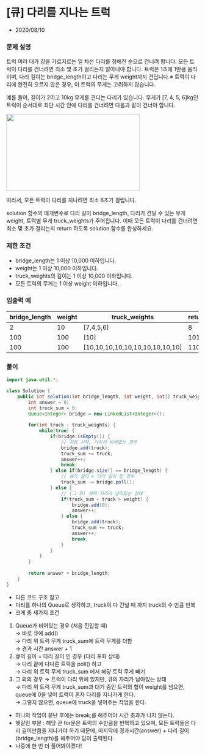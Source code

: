 # [큐] 다리를 지나는 트럭

* 2020/08/10

### **문제 설명**

트럭 여러 대가 강을 가로지르는 일 차선 다리를 정해진 순으로 건너려 합니다. 모든 트럭이 다리를 건너려면 최소 몇 초가 걸리는지 알아내야 합니다. 트럭은 1초에 1만큼 움직이며, 다리 길이는 bridge_length이고 다리는 무게 weight까지 견딥니다.※ 트럭이 다리에 완전히 오르지 않은 경우, 이 트럭의 무게는 고려하지 않습니다.

예를 들어, 길이가 2이고 10kg 무게를 견디는 다리가 있습니다. 무게가 [7, 4, 5, 6]kg인 트럭이 순서대로 최단 시간 안에 다리를 건너려면 다음과 같이 건너야 합니다.

<img src="https://user-images.githubusercontent.com/38918396/89769778-b506e180-db38-11ea-8e60-4c9d5a572816.png" width="350" height="200">

따라서, 모든 트럭이 다리를 지나려면 최소 8초가 걸립니다.

solution 함수의 매개변수로 다리 길이 bridge_length, 다리가 견딜 수 있는 무게 weight, 트럭별 무게 truck_weights가 주어집니다. 이때 모든 트럭이 다리를 건너려면 최소 몇 초가 걸리는지 return 하도록 solution 함수를 완성하세요.

### 제한 조건

- bridge_length는 1 이상 10,000 이하입니다.
- weight는 1 이상 10,000 이하입니다.
- truck_weights의 길이는 1 이상 10,000 이하입니다.
- 모든 트럭의 무게는 1 이상 weight 이하입니다.

### 입출력 예

|bridge_length|weight|truck_weights|return|
|------|---|---|---|
|2|10|[7,4,5,6]|8|
|100|100|[10]|101|
|100|100|[10,10,10,10,10,10,10,10,10,10]|110|

### 풀이

```java
import java.util.*;

class Solution {
    public int solution(int bridge_length, int weight, int[] truck_weights) {
        int answer = 0;
        int truck_sum = 0;
        Queue<Integer> bridge = new LinkedList<Integer>();
        
        for(int truck : truck_weights) {
            while(true) {
                if(bridge.isEmpty()) {
                    // 처음 시작, 다리가 비어있는 경우
                    bridge.add(truck);
                    truck_sum += truck;
                    answer++;
                    break;
                } else if(bridge.size() == bridge_length) {
                    // 큐의 길이 = 다리 길이 인 경우
                    truck_sum -= bridge.poll();
                } else {
                    // (그 외) 큐의 자리가 남아있는 상태
                    if(truck_sum + truck > weight) {
                        bridge.add(0);
                        answer++;
                    } else {
                        bridge.add(truck);
                        truck_sum += truck;
                        answer++;
                        break;
                    }
                }
            }
        }
        
        return answer + bridge_length;
    }
}
```
- 다른 코드 구조 참고
- 다리를 하나의 Queue로 생각하고, truck이 다 건널 때 까지 truck의 수 만큼 반복
- 크게 총 세가지 조건
1. Queue가 비어있는 경우 (처음 진입할 때)  
→ 바로 큐에 add()  
→ 다리 위 트럭 무게 truck_sum에 트럭 무게를 더함  
→ 경과 시간 answer + 1
2. 큐의 길이 = 다리 길이 인 경우 (다리 포화 상태)  
→ 다리 끝에 다다른 트럭을 poll() 하고  
→ 다리 위 트럭 무게 truck_sum 에서 해당 트럭 무게 빼기
3. 그 외의 경우 ⇒ 트럭이 다리 위에 있지만, 큐의 자리가 남아있는 상태  
→ 다리 위 트럭 무게 truck_sum과 대기 중인 트럭의 합이 weight를 넘으면, queue에 0을 넣어 트럭이 혼자 다리를 지나가게 한다.  
→ 그렇지 않으면, queue에 truck을 넣어주는 작업을 한다.
- 하나의 작업이 끝난 후에는 break;를 해주어야 시간 초과가 나지 않는다.
- 헷갈린 부분 : 해당 큰 for문은 트럭의 수만큼을 반복하고 있으며, 모든 트럭들은 다리 길이만큼을 지나가야 하기 때문에, 마지막에 경과시간(answer) + 다리 길이(bridge_length)를 해주어야 답이 출력된다.
- 나중에 한 번 더 풀어봐야겠다!
